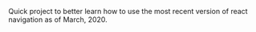 Quick project to better learn how to use the most recent version of react navigation as of March, 2020.